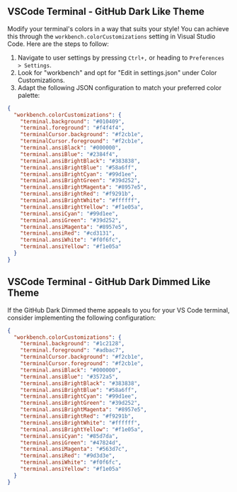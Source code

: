 ## VSCode Terminal - GitHub Dark Like Theme

Modify your terminal's colors in a way that suits your style! You can achieve this through the `workbench.colorCustomizations` setting in Visual Studio Code. Here are the steps to follow:

1. Navigate to user settings by pressing `Ctrl+,` or heading to `Preferences > Settings`.
2. Look for "workbench" and opt for "Edit in settings.json" under Color Customizations.
3. Adapt the following JSON configuration to match your preferred color palette:

```json
{
  "workbench.colorCustomizations": {
    "terminal.background": "#010409",
    "terminal.foreground": "#f4f4f4",
    "terminalCursor.background": "#f2cb1e",
    "terminalCursor.foreground": "#f2cb1e",
    "terminal.ansiBlack": "#000000",
    "terminal.ansiBlue": "#2384f4",
    "terminal.ansiBrightBlack": "#383838",
    "terminal.ansiBrightBlue": "#58a6ff",
    "terminal.ansiBrightCyan": "#99d1ee",
    "terminal.ansiBrightGreen": "#39d252",
    "terminal.ansiBrightMagenta": "#8957e5",
    "terminal.ansiBrightRed": "#f9291b",
    "terminal.ansiBrightWhite": "#ffffff",
    "terminal.ansiBrightYellow": "#f1e05a",
    "terminal.ansiCyan": "#99d1ee",
    "terminal.ansiGreen": "#39d252",
    "terminal.ansiMagenta": "#8957e5",
    "terminal.ansiRed": "#cd3131",
    "terminal.ansiWhite": "#f0f6fc",
    "terminal.ansiYellow": "#f1e05a"
  }
}
```

## VSCode Terminal - GitHub Dark Dimmed Like Theme

If the GitHub Dark Dimmed theme appeals to you for your VS Code terminal, consider implementing the following configuration:

```json
{
  "workbench.colorCustomizations": {
    "terminal.background": "#1c2128",
    "terminal.foreground": "#adbac7",
    "terminalCursor.background": "#f2cb1e",
    "terminalCursor.foreground": "#f2cb1e",
    "terminal.ansiBlack": "#000000",
    "terminal.ansiBlue": "#3572a5",
    "terminal.ansiBrightBlack": "#383838",
    "terminal.ansiBrightBlue": "#58a6ff",
    "terminal.ansiBrightCyan": "#99d1ee",
    "terminal.ansiBrightGreen": "#39d252",
    "terminal.ansiBrightMagenta": "#8957e5",
    "terminal.ansiBrightRed": "#f9291b",
    "terminal.ansiBrightWhite": "#ffffff",
    "terminal.ansiBrightYellow": "#f1e05a",
    "terminal.ansiCyan": "#85d7da",
    "terminal.ansiGreen": "#47824d",
    "terminal.ansiMagenta": "#563d7c",
    "terminal.ansiRed": "#9d3d3e",
    "terminal.ansiWhite": "#f0f6fc",
    "terminal.ansiYellow": "#f1e05a"
  }
}
```
